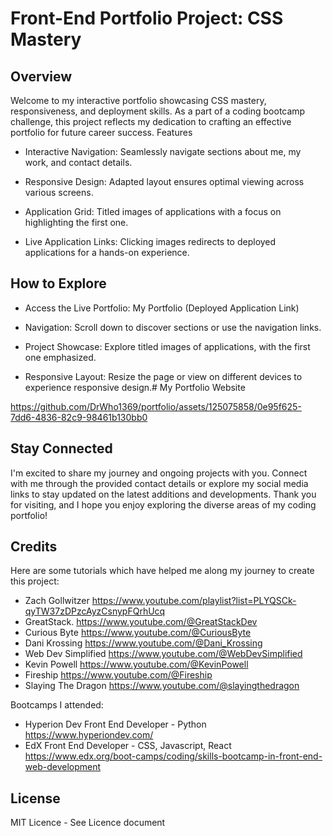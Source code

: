 # Front-End Portfolio Project: CSS Mastery

## Overview

Welcome to my interactive portfolio showcasing CSS mastery, responsiveness, and deployment skills. As a part of a coding bootcamp challenge, this project reflects my dedication to crafting an effective portfolio for future career success.
Features

- Interactive Navigation:
        Seamlessly navigate sections about me, my work, and contact details.

- Responsive Design:
        Adapted layout ensures optimal viewing across various screens.

- Application Grid:
        Titled images of applications with a focus on highlighting the first one.

- Live Application Links:
        Clicking images redirects to deployed applications for a hands-on experience.

## How to Explore

- Access the Live Portfolio:
        My Portfolio (Deployed Application Link)

- Navigation:
        Scroll down to discover sections or use the navigation links.

- Project Showcase:
        Explore titled images of applications, with the first one emphasized.

- Responsive Layout:
        Resize the page or view on different devices to experience responsive design.# My Portfolio Website



https://github.com/DrWho1369/portfolio/assets/125075858/0e95f625-7dd6-4836-82c9-98461b130bb0

## Stay Connected

I'm excited to share my journey and ongoing projects with you. Connect with me through the provided contact details or explore my social media links to stay updated on the latest additions and developments. Thank you for visiting, and I hope you enjoy exploring the diverse areas of my coding portfolio!


## Credits

Here are some tutorials which have helped me along my journey to create this project:

+ Zach Gollwitzer https://www.youtube.com/playlist?list=PLYQSCk-qyTW37zDPzcAyzCsnypFQrhUcq
+ GreatStack. https://www.youtube.com/@GreatStackDev
+ Curious Byte https://www.youtube.com/@CuriousByte
+ Dani Krossing https://www.youtube.com/@Dani_Krossing
+ Web Dev Simplified https://www.youtube.com/@WebDevSimplified
+ Kevin Powell https://www.youtube.com/@KevinPowell
+ Fireship https://www.youtube.com/@Fireship
+ Slaying The Dragon https://www.youtube.com/@slayingthedragon

Bootcamps I attended:

- Hyperion Dev Front End Developer - Python https://www.hyperiondev.com/
- EdX Front End Developer - CSS, Javascript, React https://www.edx.org/boot-camps/coding/skills-bootcamp-in-front-end-web-development

## License

MIT Licence - See Licence document
